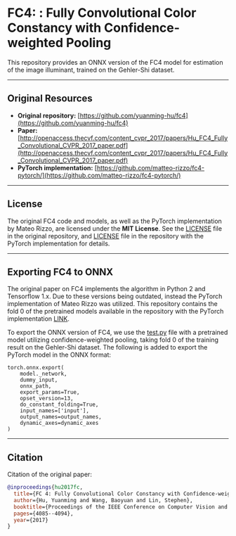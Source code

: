 # FC4: : Fully Convolutional Color Constancy with Confidence-weighted Pooling

This repository provides an ONNX version of the FC4 model for estimation of the image illuminant, trained on the Gehler-Shi dataset.

---

## Original Resources

- **Original repository:** [https://github.com/yuanming-hu/fc4](https://github.com/yuanming-hu/fc4)
- **Paper:** [http://openaccess.thecvf.com/content_cvpr_2017/papers/Hu_FC4_Fully_Convolutional_CVPR_2017_paper.pdf](http://openaccess.thecvf.com/content_cvpr_2017/papers/Hu_FC4_Fully_Convolutional_CVPR_2017_paper.pdf)
- **PyTorch implementation:** [https://github.com/matteo-rizzo/fc4-pytorch/](https://github.com/matteo-rizzo/fc4-pytorch/)

---

## License

The original FC4 code and models, as well as the PyTorch implementation by Mateo Rizzo, are licensed under the **MIT License**.
See the [LICENSE](https://github.com/yuanming-hu/fc4/blob/master/LICENSE) file in the original repository, and [LICENSE](https://github.com/matteo-rizzo/fc4-pytorch/blob/main/LICENSE) file in the repository with the PyTorch implementation for details.

---

## Exporting FC4 to ONNX

The original paper on FC4 implements the algorithm in Python 2 and Tensorflow 1.x. Due to these versions being outdated, instead the PyTorch implementation of Mateo Rizzo was utilized.
This repository contains the fold 0 of the pretrained models available in the repository with the PyTorch implementation [LINK](https://github.com/matteo-rizzo/fc4-pytorch/releases/tag/1.0.2).

To export the ONNX version of FC4, we use the [test.py](https://github.com/matteo-rizzo/fc4-pytorch/blob/main/test/test.py) file with a pretrained model utilizing confidence-weighted pooling, taking fold 0 of the training result on the Gehler-Shi dataset.
The following is added to export the PyTorch model in the ONNX format:

```
torch.onnx.export(
    model._network,
    dummy_input,
    onnx_path,
    export_params=True,
    opset_version=13,
    do_constant_folding=True,
    input_names=['input'],
    output_names=output_names,
    dynamic_axes=dynamic_axes
)
```

---

## Citation

Citation of the original paper:

```bibtex
@inproceedings{hu2017fc,
  title={FC 4: Fully Convolutional Color Constancy with Confidence-weighted Pooling},
  author={Hu, Yuanming and Wang, Baoyuan and Lin, Stephen},
  booktitle={Proceedings of the IEEE Conference on Computer Vision and Pattern Recognition},
  pages={4085--4094},
  year={2017}
}
```
